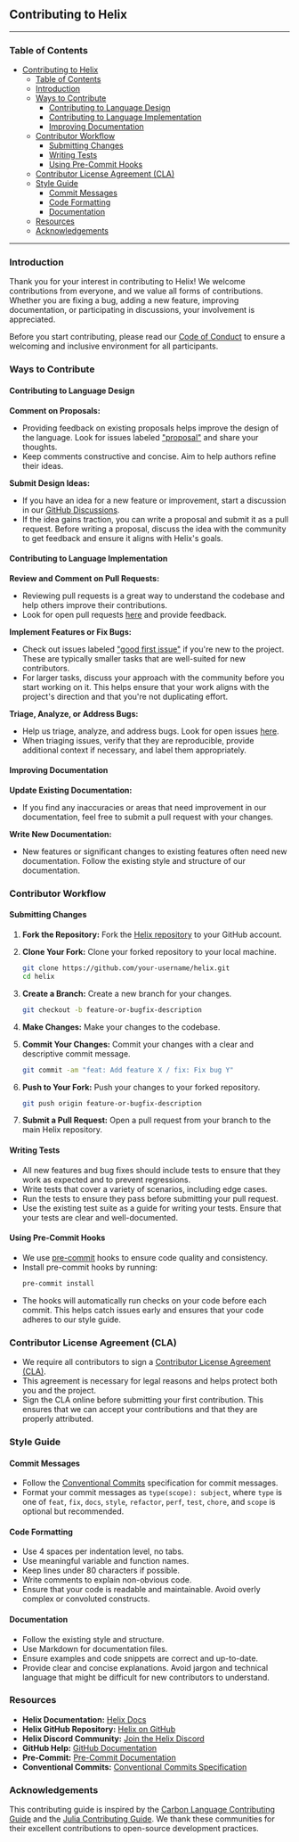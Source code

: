 ## Contributing to Helix

---

### Table of Contents

- [Contributing to Helix](#contributing-to-helix)
  - [Table of Contents](#table-of-contents)
  - [Introduction](#introduction)
  - [Ways to Contribute](#ways-to-contribute)
    - [Contributing to Language Design](#contributing-to-language-design)
    - [Contributing to Language Implementation](#contributing-to-language-implementation)
    - [Improving Documentation](#improving-documentation)
  - [Contributor Workflow](#contributor-workflow)
    - [Submitting Changes](#submitting-changes)
    - [Writing Tests](#writing-tests)
    - [Using Pre-Commit Hooks](#using-pre-commit-hooks)
  - [Contributor License Agreement (CLA)](#contributor-license-agreement-cla)
  - [Style Guide](#style-guide)
    - [Commit Messages](#commit-messages)
    - [Code Formatting](#code-formatting)
    - [Documentation](#documentation)
  - [Resources](#resources)
  - [Acknowledgements](#acknowledgements)

---

### Introduction

Thank you for your interest in contributing to Helix! We welcome contributions from everyone, and we value all forms of contributions. Whether you are fixing a bug, adding a new feature, improving documentation, or participating in discussions, your involvement is appreciated.

Before you start contributing, please read our [Code of Conduct](CODE_OF_CONDUCT.md) to ensure a welcoming and inclusive environment for all participants.

### Ways to Contribute

#### Contributing to Language Design

**Comment on Proposals:**

- Providing feedback on existing proposals helps improve the design of the language. Look for issues labeled ["proposal"](https://github.com/kneorain/helix-lang/issues?q=is%3Aissue+is%3Aopen+label%3Aproposal) and share your thoughts.
- Keep comments constructive and concise. Aim to help authors refine their ideas.

**Submit Design Ideas:**

- If you have an idea for a new feature or improvement, start a discussion in our [GitHub Discussions](https://github.com/kneorain/helix-lang/discussions).
- If the idea gains traction, you can write a proposal and submit it as a pull request. Before writing a proposal, discuss the idea with the community to get feedback and ensure it aligns with Helix's goals.

#### Contributing to Language Implementation

**Review and Comment on Pull Requests:**

- Reviewing pull requests is a great way to understand the codebase and help others improve their contributions.
- Look for open pull requests [here](https://github.com/kneorain/helix-lang/pulls) and provide feedback.

**Implement Features or Fix Bugs:**

- Check out issues labeled ["good first issue"](https://github.com/kneorain/helix-lang/labels/good%20first%20issue) if you're new to the project. These are typically smaller tasks that are well-suited for new contributors.
- For larger tasks, discuss your approach with the community before you start working on it. This helps ensure that your work aligns with the project's direction and that you're not duplicating effort.

**Triage, Analyze, or Address Bugs:**

- Help us triage, analyze, and address bugs. Look for open issues [here](https://github.com/kneorain/helix-lang/issues).
- When triaging issues, verify that they are reproducible, provide additional context if necessary, and label them appropriately.

#### Improving Documentation

**Update Existing Documentation:**

- If you find any inaccuracies or areas that need improvement in our documentation, feel free to submit a pull request with your changes.

**Write New Documentation:**

- New features or significant changes to existing features often need new documentation. Follow the existing style and structure of our documentation.

### Contributor Workflow

#### Submitting Changes

1. **Fork the Repository:** Fork the [Helix repository](https://github.com/kneorain/helix-lang) to your GitHub account.

2. **Clone Your Fork:** Clone your forked repository to your local machine.
   ```sh
   git clone https://github.com/your-username/helix.git
   cd helix
   ```

3. **Create a Branch:** Create a new branch for your changes.
   ```sh
   git checkout -b feature-or-bugfix-description
   ```

4. **Make Changes:** Make your changes to the codebase.

5. **Commit Your Changes:** Commit your changes with a clear and descriptive commit message.
   ```sh
   git commit -am "feat: Add feature X / fix: Fix bug Y"
   ```

6. **Push to Your Fork:** Push your changes to your forked repository.
   ```sh
   git push origin feature-or-bugfix-description
   ```

7. **Submit a Pull Request:** Open a pull request from your branch to the main Helix repository.

#### Writing Tests

- All new features and bug fixes should include tests to ensure that they work as expected and to prevent regressions.
- Write tests that cover a variety of scenarios, including edge cases.
- Run the tests to ensure they pass before submitting your pull request.
- Use the existing test suite as a guide for writing your tests. Ensure that your tests are clear and well-documented.

#### Using Pre-Commit Hooks

- We use [pre-commit](https://pre-commit.com/) hooks to ensure code quality and consistency.
- Install pre-commit hooks by running:
  ```sh
  pre-commit install
  ```
- The hooks will automatically run checks on your code before each commit. This helps catch issues early and ensures that your code adheres to our style guide.

### Contributor License Agreement (CLA)

- We require all contributors to sign a [Contributor License Agreement (CLA)](https://cla.developers.google.com/).
- This agreement is necessary for legal reasons and helps protect both you and the project.
- Sign the CLA online before submitting your first contribution. This ensures that we can accept your contributions and that they are properly attributed.

### Style Guide

#### Commit Messages

- Follow the [Conventional Commits](https://www.conventionalcommits.org/en/v1.0.0/) specification for commit messages.
- Format your commit messages as `type(scope): subject`, where `type` is one of `feat`, `fix`, `docs`, `style`, `refactor`, `perf`, `test`, `chore`, and `scope` is optional but recommended.

#### Code Formatting

- Use 4 spaces per indentation level, no tabs.
- Use meaningful variable and function names.
- Keep lines under 80 characters if possible.
- Write comments to explain non-obvious code.
- Ensure that your code is readable and maintainable. Avoid overly complex or convoluted constructs.

#### Documentation

- Follow the existing style and structure.
- Use Markdown for documentation files.
- Ensure examples and code snippets are correct and up-to-date.
- Provide clear and concise explanations. Avoid jargon and technical language that might be difficult for new contributors to understand.

### Resources

- **Helix Documentation:** [Helix Docs](https://helix-lang.com/docs)
- **Helix GitHub Repository:** [Helix on GitHub](https://github.com/kneorain/helix-lang)
- **Helix Discord Community:** [Join the Helix Discord](https://discord.gg/helix-lang)
- **GitHub Help:** [GitHub Documentation](https://help.github.com)
- **Pre-Commit:** [Pre-Commit Documentation](https://pre-commit.com)
- **Conventional Commits:** [Conventional Commits Specification](https://www.conventionalcommits.org/en/v1.0.0/)

### Acknowledgements

This contributing guide is inspired by the [Carbon Language Contributing Guide](https://github.com/carbon-language/carbon-lang/blob/trunk/docs/project/contributing.md) and the [Julia Contributing Guide](https://github.com/JuliaLang/julia/blob/master/CONTRIBUTING.md). We thank these communities for their excellent contributions to open-source development practices.
